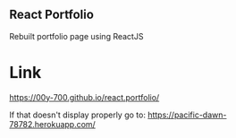 ## React Portfolio

Rebuilt portfolio page using ReactJS

# Link

https://00y-700.github.io/react.portfolio/

If that doesn't display properly go to: https://pacific-dawn-78782.herokuapp.com/